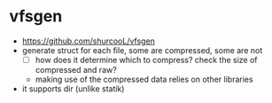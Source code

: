 # vfsgen

- https://github.com/shurcooL/vfsgen
- generate struct for each file, some are compressed, some are not
  - [ ] how does it determine which to compress? check the size of compressed and raw?
  - making use of the compressed data relies on other libraries
- it supports dir (unlike statik)